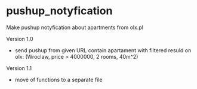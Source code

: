 # pushup_notyfication

Make pushup notyfication about apartments from olx.pl

Version 1.0
- send pushup from given URL contain apartament with filtered resuld on olx: (Wroclaw, price > 4000000, 2 rooms, 40m^2) 

Version 1.1
- move of functions to a separate file
